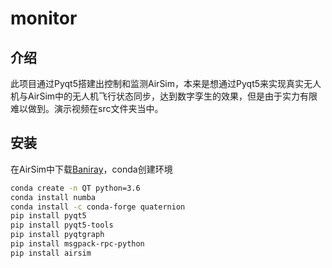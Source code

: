 # monitor

## 介绍

此项目通过Pyqt5搭建出控制和监测AirSim，本来是想通过Pyqt5来实现真实无人机与AirSim中的无人机飞行状态同步，达到数字孪生的效果，但是由于实力有限难以做到。演示视频在src文件夹当中。
## 安装

在AirSim中下载[Baniray](https://github.com/microsoft/AirSim/releases/)，conda创建环境

```bash
conda create -n QT python=3.6
conda install numba
conda install -c conda-forge quaternion
pip install pyqt5
pip install pyqt5-tools
pip install pyqtgraph
pip install msgpack-rpc-python
pip install airsim
```
